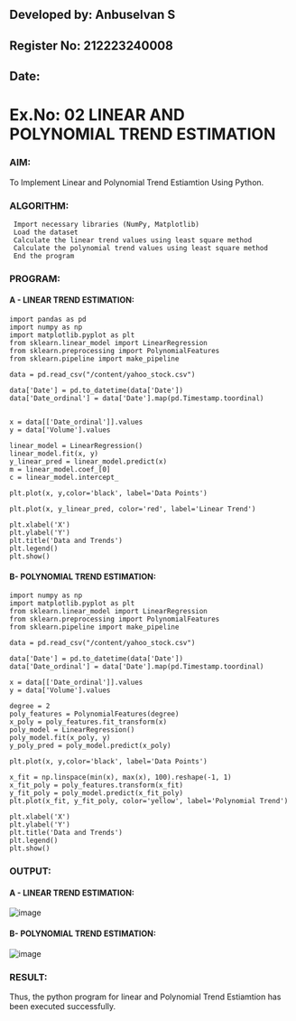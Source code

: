 ## Developed by: Anbuselvan S
## Register No: 212223240008
## Date: 

# Ex.No: 02 LINEAR AND POLYNOMIAL TREND ESTIMATION

### AIM:
To Implement Linear and Polynomial Trend Estiamtion Using Python.

### ALGORITHM:
     Import necessary libraries (NumPy, Matplotlib)
     Load the dataset
     Calculate the linear trend values using least square method
     Calculate the polynomial trend values using least square method
     End the program

### PROGRAM:
#### A - LINEAR TREND ESTIMATION:
```
import pandas as pd
import numpy as np
import matplotlib.pyplot as plt
from sklearn.linear_model import LinearRegression
from sklearn.preprocessing import PolynomialFeatures
from sklearn.pipeline import make_pipeline

data = pd.read_csv("/content/yahoo_stock.csv")

data['Date'] = pd.to_datetime(data['Date'])
data['Date_ordinal'] = data['Date'].map(pd.Timestamp.toordinal)


x = data[['Date_ordinal']].values
y = data['Volume'].values

linear_model = LinearRegression()
linear_model.fit(x, y)
y_linear_pred = linear_model.predict(x)
m = linear_model.coef_[0]
c = linear_model.intercept_

plt.plot(x, y,color='black', label='Data Points')

plt.plot(x, y_linear_pred, color='red', label='Linear Trend')

plt.xlabel('X')
plt.ylabel('Y')
plt.title('Data and Trends')
plt.legend()
plt.show()
```
#### B- POLYNOMIAL TREND ESTIMATION:
```
import numpy as np
import matplotlib.pyplot as plt
from sklearn.linear_model import LinearRegression
from sklearn.preprocessing import PolynomialFeatures
from sklearn.pipeline import make_pipeline

data = pd.read_csv("/content/yahoo_stock.csv")

data['Date'] = pd.to_datetime(data['Date'])
data['Date_ordinal'] = data['Date'].map(pd.Timestamp.toordinal)

x = data[['Date_ordinal']].values
y = data['Volume'].values

degree = 2
poly_features = PolynomialFeatures(degree)
x_poly = poly_features.fit_transform(x)
poly_model = LinearRegression()
poly_model.fit(x_poly, y)
y_poly_pred = poly_model.predict(x_poly)

plt.plot(x, y,color='black', label='Data Points')

x_fit = np.linspace(min(x), max(x), 100).reshape(-1, 1)
x_fit_poly = poly_features.transform(x_fit)
y_fit_poly = poly_model.predict(x_fit_poly)
plt.plot(x_fit, y_fit_poly, color='yellow', label='Polynomial Trend')

plt.xlabel('X')
plt.ylabel('Y')
plt.title('Data and Trends')
plt.legend()
plt.show()
```

### OUTPUT:
#### A - LINEAR TREND ESTIMATION:
![image](https://github.com/user-attachments/assets/c396c8ec-8b60-442b-8b2a-babb33bcaace)

#### B- POLYNOMIAL TREND ESTIMATION:
![image](https://github.com/user-attachments/assets/6c810146-b0e1-4741-94b9-58224fc8251e)

### RESULT:
Thus, the python program for linear and Polynomial Trend Estiamtion has been executed successfully.
